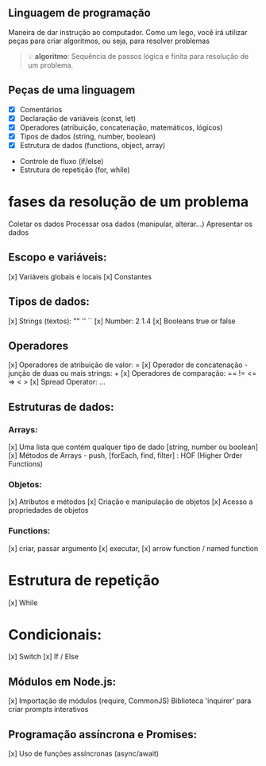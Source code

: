 ## Linguagem de programação

Maneira de dar instrução ao computador.
Como um lego, você irá utilizar peças para criar algoritmos, ou seja, para resolver problemas

> 💡 **algoritmo**: Sequência de passos lógica e finita para resolução de um problema.

## Peças de uma linguagem

- [x] Comentários
- [x] Declaração de variáveis (const, let)
- [x] Operadores (atribuição, concatenação, matemáticos, lógicos)
- [x] Tipos de dados (string, number, boolean)
- [x] Estrutura de dados (functions, object, array)
- Controle de fluxo (if/else)
- Estrutura de repetição (for, while)

# fases da resolução de um problema

Coletar os dados
Processar osa dados (manipular, alterar...)
Apresentar os dados

## Escopo e variáveis:

[x] Variáveis globais e locais
[x] Constantes

## Tipos de dados: 

[x] Strings (textos): "" '' ``
[x] Number: 2 1.4
[x] Booleans true or false

## Operadores

[x] Operadores de atribuição de valor: =
[x] Operador de concatenação - junção de duas ou mais strings: +
[x] Operadores de comparação: == != <= => < >
[x] Spread Operator: ...

## Estruturas de dados: 

### Arrays: 

[x] Uma lista que contém qualquer tipo de dado [string, number ou boolean]
[x] Métodos de Arrays - push, [forEach, find, filter] : HOF (Higher Order Functions)

### Objetos:

[x] Atributos e métodos
[x] Criação e manipulação de objetos
[x] Acesso a propriedades de objetos

### Functions: 

[x] criar, passar argumento
[x] executar,
[x] arrow function / named function

# Estrutura de repetição

[x] While

# Condicionais: 
[x] Switch
[x] If / Else

## Módulos em Node.js:

[x] Importação de módulos (require, CommonJS)
Biblioteca 'inquirer' para criar prompts interativos

## Programação assíncrona e Promises:

[x] Uso de funções assíncronas (async/await)